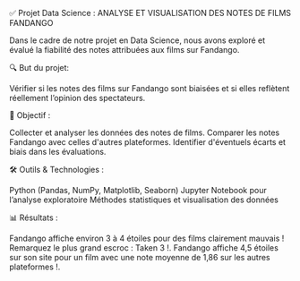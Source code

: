 ✅ Projet Data Science :
ANALYSE ET VISUALISATION DES NOTES DE FILMS FANDANGO

Dans le cadre de notre projet en Data Science, nous avons exploré et évalué la fiabilité des notes attribuées aux films sur Fandango.

🔍 But du projet:

Vérifier si les notes des films sur Fandango sont biaisées et si elles reflètent réellement l’opinion des spectateurs.

🎯 Objectif :

Collecter et analyser les données des notes de films.
Comparer les notes Fandango avec celles d'autres plateformes.
Identifier d'éventuels écarts et biais dans les évaluations.

🛠️ Outils & Technologies :

Python (Pandas, NumPy, Matplotlib, Seaborn)
Jupyter Notebook pour l’analyse exploratoire
Méthodes statistiques et visualisation des données

📊 Résultats : 

Fandango affiche environ 3 à 4 étoiles pour des films clairement mauvais ! Remarquez le plus grand escroc : Taken 3 !.
Fandango affiche 4,5 étoiles sur son site pour un film avec une note moyenne de 1,86 sur les autres plateformes !.
